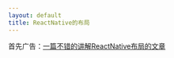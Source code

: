 ```yaml
---
layout: default
title: ReactNative的布局
---
```


首先广告：[一篇不错的讲解ReactNative布局的文章](https://segmentfault.com/a/1190000002658374)
